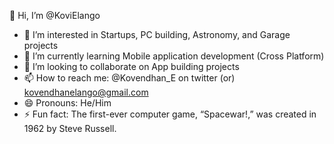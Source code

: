 👋 Hi, I’m @KoviElango
- 👀 I’m interested in Startups, PC building, Astronomy, and Garage projects
- 🌱 I’m currently learning Mobile application development (Cross Platform)
- 💞️ I’m looking to collaborate on App building projects
- 📫 How to reach me: @Kovendhan_E on twitter (or) kovendhanelango@gmail.com
- 😄 Pronouns: He/Him
- ⚡ Fun fact: The first-ever computer game, “Spacewar!,” was created in 1962 by Steve Russell.
